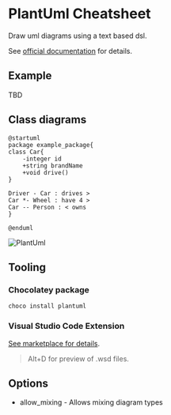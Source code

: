 # PlantUml Cheatsheet

Draw uml diagrams using a text based dsl.

See [official documentation](http://plantuml.com/) for details.

## Example

TBD

## Class diagrams

    @startuml
    package example_package{
    class Car{
        -integer id
        +string brandName
        +void drive()
    }

    Driver - Car : drives >
    Car *- Wheel : have 4 >
    Car -- Person : < owns
    }

    @enduml

![PlantUml](http://www.plantuml.com/plantuml/png/NOzD2y8m38RlW_s7z-W7lNaIaO6UnPj7YMlOYbqtqZe5yR_Rqe73dF8-JqW805G-a8H7PyiY9WnKtwbXy8kwmV9rokziQqlUuq0ovLJAkC0D2up-mRKFObo3cv3J9-fufiRUQ6Wn8o-M6N_A8ZV7H0KgdS0s3tdiiqnifN1fcMsKBOsCpLmgXJEBxrsqE_HFv__ML-nq_FGB "PlantUml")

## Tooling

### Chocolatey package

    choco install plantuml

### Visual Studio Code Extension

[See marketplace for details](https://marketplace.visualstudio.com/items?itemName=jebbs.plantuml).

> Alt+D for preview of .wsd files.

## Options

* allow_mixing - Allows mixing diagram types